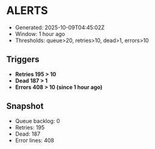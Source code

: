 # ALERTS

- Generated: 2025-10-09T04:45:02Z
- Window: 1 hour ago
- Thresholds: queue>20, retries>10, dead>1, errors>10

## Triggers
- **Retries 195 > 10**
- **Dead 187 > 1**
- **Errors 408 > 10 (since 1 hour ago)**

## Snapshot
- Queue backlog: 0
- Retries: 195
- Dead: 187
- Error lines: 408
